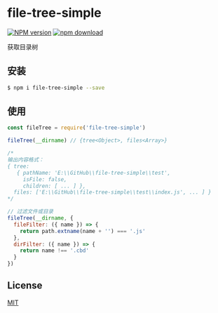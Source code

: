 # file-tree-simple

[![NPM version][npm-image]][npm-url]
[![npm download][download-image]][download-url]

[npm-image]: https://img.shields.io/npm/v/file-tree-simple.svg?style=flat-square
[npm-url]: https://npmjs.org/package/file-tree-simple
[download-image]: https://img.shields.io/npm/dm/file-tree-simple.svg?style=flat-square
[download-url]: https://npmjs.org/package/file-tree-simple

获取目录树

## 安装

```bash
$ npm i file-tree-simple --save
```

## 使用

```js
const fileTree = require('file-tree-simple')

fileTree(__dirname) // {tree<Object>, files<Array>}

/*
输出内容格式：
{ tree:
   { pathName: 'E:\\GitHub\\file-tree-simple\\test',
     isFile: false,
     children: [ ... ] },
  files: ['E:\\GitHub\\file-tree-simple\\test\\index.js', ... ] }
*/

// 过滤文件或目录
fileTree(__dirname, {
  fileFilter: ({ name }) => {
    return path.extname(name + '') === '.js'
  },
  dirFilter: ({ name }) => {
    return name !== '.cbd'
  }
})

```

## License

[MIT](LICENSE)
